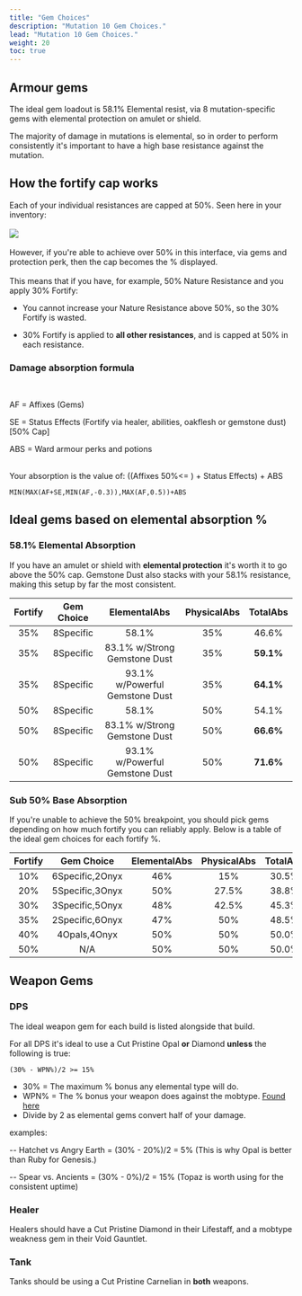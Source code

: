 ```yaml
---
title: "Gem Choices"
description: "Mutation 10 Gem Choices."
lead: "Mutation 10 Gem Choices."
weight: 20
toc: true
---
```


## Armour gems
The ideal gem loadout is 58.1% Elemental resist, via 8 mutation-specific gems with elemental protection on amulet or shield.

The majority of damage in mutations is elemental, so in order to perform consistently it's important to have a high base resistance against the mutation. 



## How the fortify cap works

Each of your individual resistances are capped at 50%. Seen here in your inventory:<br><br>
<img src="https://i.imgur.com/UBokXGg.png"> 
<br><br>
However, if you're able to achieve over 50% in this interface, via gems and protection perk, then the cap becomes the % displayed.
<br><br>
This means that if you have, for example, 50% Nature Resistance and you apply 30% Fortify:

- You cannot increase your Nature Resistance above 50%, so the 30% Fortify is wasted.
  
- 30% Fortify is applied to **all other resistances**, and is capped at 50% in each resistance.
  

### Damage absorption formula


<br>

AF = Affixes (Gems)

SE = Status Effects (Fortify via healer, abilities, oakflesh or gemstone dust) [50% Cap]

ABS = Ward armour perks and potions
<br><br>

Your absorption is the value of: ((Affixes 50%<= ) + Status Effects) + ABS

```
MIN(MAX(AF+SE,MIN(AF,-0.3)),MAX(AF,0.5))+ABS
```


## Ideal gems based on elemental absorption %
### 58.1% Elemental Absorption
If you have an amulet or shield with **elemental protection** it's worth it to go above the 50% cap. Gemstone Dust also stacks with your 58.1% resistance, making this setup by far the most consistent. 

| Fortify 	|    Gem Choice   	| ElementalAbs 	| PhysicalAbs 	| TotalAbs 	|
|:-------:	|:---------------:	|:------------:	|:-----------:	|:--------:	|
|   35%   	|    8Specific    	|     58.1%    	|     35%     	|   46.6%  	|
|   35%   	|    8Specific    	|     83.1% w/Strong Gemstone Dust    	|     35%     	|   **59.1%**  	|
|   35%   	|    8Specific    	|     93.1% w/Powerful Gemstone Dust    	|     35%     	|   **64.1%**  	|
|   50%   	|    8Specific    	|     58.1%    	|     50%     	|   54.1%  	|
|   50%   	|    8Specific    	|     83.1% w/Strong Gemstone Dust   	|     50%     	|   **66.6%**  	|
|   50%   	|    8Specific    	|     93.1% w/Powerful Gemstone Dust    	|     50%     	|   **71.6%**  	|



### Sub 50% Base Absorption
If you're unable to achieve the 50% breakpoint, you should pick gems depending on how much fortify you can reliably apply. Below is a table of the ideal gem choices for each fortify %.

| Fortify 	|    Gem Choice   	| ElementalAbs 	| PhysicalAbs 	| TotalAbs 	|
|:-------:	|:---------------:	|:------------:	|:-----------:	|:--------:	|
|   10%   	| 6Specific,2Onyx 	|      46%     	|     15%     	|   30.5%  	|
|   20%   	| 5Specific,3Onyx 	|      50%     	|    27.5%    	|   38.8%  	|
|   30%   	| 3Specific,5Onyx 	|      48%     	|    42.5%    	|   45.3%  	|
|   35%   	| 2Specific,6Onyx 	|      47%     	|     50%     	|   48.5%  	|
|   40%   	|   4Opals,4Onyx  	|      50%     	|     50%     	|   50.0%  	|
|   50%   	|       N/A       	|      50%     	|     50%     	|   50.0%  	|



## Weapon Gems
### DPS
The ideal weapon gem for each build is listed alongside that build.

For all DPS it's ideal to use a Cut Pristine Opal **or** Diamond **unless** the following is true:


```
(30% - WPN%)/2 >= 15%
```
- 30% = The maximum % bonus any elemental type will do.
- WPN% = The % bonus your weapon does against the mobtype. [Found here](/docs/information/mobresists/)
- Divide by 2 as elemental gems convert half of your damage.
  
examples:

-- Hatchet vs Angry Earth = (30% - 20%)/2 = 5% (This is why Opal is better than Ruby for Genesis.)

-- Spear vs. Ancients = (30% - 0%)/2 = 15% (Topaz is worth using for the consistent uptime)


### Healer
Healers should have a Cut Pristine Diamond in their Lifestaff, and a mobtype weakness gem in their Void Gauntlet.

### Tank
Tanks should be using a Cut Pristine Carnelian in **both** weapons.

